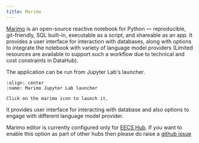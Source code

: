 ```yaml
---
title: Marimo
---
```


[Marimo](https://marimo.io/) is an open-source reactive notebook for Python — reproducible, git-friendly, SQL built-in, executable as a script, and shareable as an app. It provides a user interface for interaction with databases, along with options to integrate the notebook with variety of language model providers (Limited resources are available to support such a workflow due to technical and cost constraints in DataHub).


The application can be run from Jupyter Lab's launcher.

```{figure} ../assets/marimo-launcher.png
:align: center
:name: Marimo Jupyter Lab launcher

Click on the marimo icon to launch it.
```

It provides user interface for interacting with database and also options to engage with different language model provider.

Marimo editor is currently configured only for [EECS Hub]( https://eecs.datahub.berkeley.edu/hub/user-redirect/marimo). If you want to enable this option as part of other hubs then please do raise a [github issue](https://github.com/berkeley-dsep-infra/datahub/issues/new?assignees=balajialg&labels=type%3A+enhancement&template=featurerequest.md)